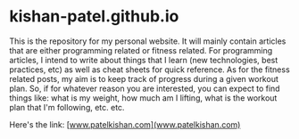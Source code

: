 # kishan-patel.github.io

This is the repository for my personal website. It will mainly contain articles that are either programming related or fitness related. For programming articles, I intend to write about things that I learn (new technologies, best practices, etc) as well as cheat sheets for quick reference. As for the fitness related posts, my aim is to keep track of progress during a given workout plan. So, if for whatever reason you are interested, you can expect to find things like: what is my weight, how much am I lifting, what is the workout plan that I'm following, etc. etc.

Here's the link: [www.patelkishan.com](www.patelkishan.com)
